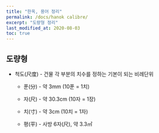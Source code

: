 ```yaml
---
title: "한옥, 용어 정리"
permalink: /docs/hanok calibre/
excerpt: "도량형 정리"
last_modified_at: 2020-08-03
toc: true
---
```



## 도량형

- 척도(尺度) - 건물 각 부분의 치수를 정하는 기본이 되는 비례단위


	- 푼(分) - 약 3mm (10푼 = 1치)


	- 자(尺) - 약 30.3cm (10자 = 1장)


	- 치(寸) - 약 3cm (10치 = 1자)


	- 평(平) - 사방 6자(尺), 약 3.3㎡
